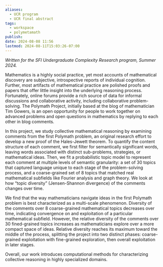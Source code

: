 ```yaml
---
aliases:
  - UCR program
  - UCR final abstract
tags:
  - workspace
  - polymetamath
publish: 
date: 2024-08-08 11:56
lastmod: 2024-08-11T15:03:26-07:00
---
```

*Written for the SFI Undergraduate Complexity Research program, Summer 2024.*

Mathematics is a highly social practice, yet most accounts of mathematical discovery are subjective, introspective reports of individual cognition. Further, most artifacts of mathematical practice are polished proofs and papers that offer little insight into the underlying reasoning process. Fortunately, online forums provide a rich source of data for informal discussions and collaborative activity, including collaborative problem-solving. The Polymath Project, initially based at the blog of mathematician Tim Gowers, is an open opportunity for people to work together on advanced problems and open questions in mathematics by replying to each other in blog comments.

In this project, we study collective mathematical reasoning by examining comments from the first Polymath problem, an original research effort to develop a new proof of the Hales-Jewett theorem. To quantify the content structure of each comment, we first filter for semantically significant words, leaving words associated with distinct sub-problems, strategies, or mathematical ideas. Then, we fit a probabilistic topic model to represent each comment at multiple levels of semantic granularity: a set of 30 topics that captured language unique to each stage of the problem-solving process, and a coarse-grained set of 8 topics that matched real mathematical subfields like Fourier analysis and graph theory. We look at how “topic diversity” (Jensen-Shannon divergence) of the comments changes over time.

We find that the way mathematicians navigate ideas in the first Polymath problem is best characterized as a multi-scale phenomenon. Diversity of the comments over 8 coarse-grained mathematical topics decreases over time, indicating convergence on and exploitation of a particular mathematical subfield. However, the relative diversity of the comments over 30 fined-grained topics increases as mathematicians explore over a more compact space of ideas. Relative diversity reaches its maximum toward the middle of the process, splitting the project into two distinct phases: coarse-grained exploitation with fine-grained exploration, then overall exploitation in later stages.

Overall, our work introduces computational methods for characterizing collective reasoning in highly specialized domains.